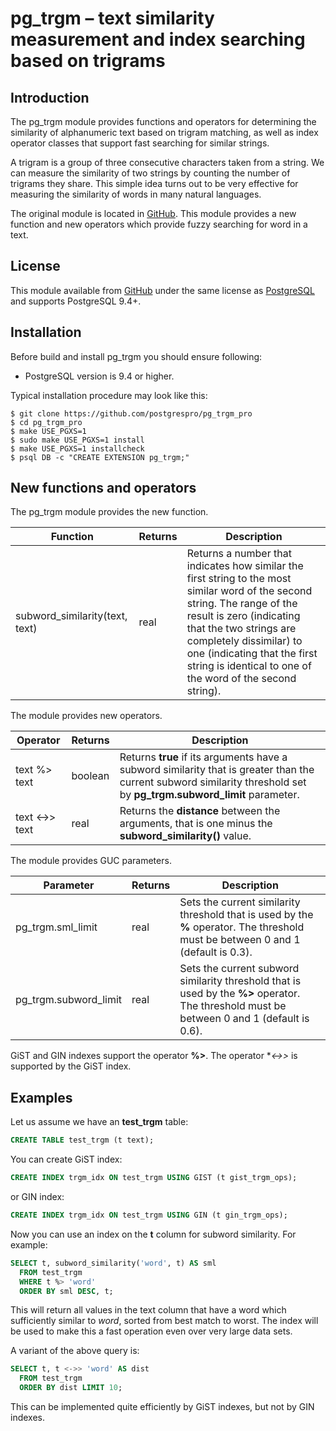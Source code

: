 # pg_trgm – text similarity measurement and index searching based on trigrams

## Introduction

The pg_trgm module provides functions and operators for determining the similarity of alphanumeric text based on trigram matching, as well as index operator classes that support fast searching for similar strings.

A trigram is a group of three consecutive characters taken from a string. We can measure the similarity of two strings by counting the number of trigrams they share. This simple idea turns out to be very effective for measuring the similarity of words in many natural languages.

The original module is located in [GitHub](https://github.com/postgres/postgres/tree/master/contrib/pg_trgm). This module provides a new function and new operators which provide fuzzy searching for word in a text.

## License

This module available from [GitHub](https://github.com/postgrespro/pg_trgm_pro) under the same license as [PostgreSQL](http://www.postgresql.org/about/licence/) and supports PostgreSQL 9.4+.

## Installation

Before build and install pg_trgm you should ensure following:

* PostgreSQL version is 9.4 or higher.

Typical installation procedure may look like this:

    $ git clone https://github.com/postgrespro/pg_trgm_pro
    $ cd pg_trgm_pro
    $ make USE_PGXS=1
    $ sudo make USE_PGXS=1 install
    $ make USE_PGXS=1 installcheck
    $ psql DB -c "CREATE EXTENSION pg_trgm;"

## New functions and operators

The pg_trgm module provides the new function.

|          Function              | Returns |                      Description
| ------------------------------ | ------- | ---------------------------------------------------
| subword_similarity(text, text) | real    | Returns a number that indicates how similar the first string to the most similar word of the second string.  The range of the result is zero (indicating that the two strings are completely dissimilar) to one (indicating that the first string is identical to one of the word of the second string).

The module provides new operators.

|    Operator    | Returns |                      Description
| -------------- | ------- | ---------------------------------------------------
| text %> text   | boolean | Returns **true** if its arguments have a subword similarity that is greater than the current subword similarity threshold set by **pg_trgm.subword_limit** parameter.
| text <->> text | real    | Returns the **distance** between the arguments, that is one minus the **subword_similarity()** value.

The module provides GUC parameters.

|       Parameter       | Returns |                      Description
| --------------------- | ------- | ---------------------------------------------------
| pg_trgm.sml_limit     | real    | Sets the current similarity threshold that is used by the **%** operator. The threshold must be between 0 and 1 (default is 0.3).
| pg_trgm.subword_limit | real    | Sets the current subword similarity threshold that is used by the **%>** operator. The threshold must be between 0 and 1 (default is 0.6).

GiST and GIN indexes support the operator **%>**. The operator **<->>* is supported by the GiST index.

## Examples

Let us assume we have an **test_trgm** table:

```sql
CREATE TABLE test_trgm (t text);
```

You can create GiST index:

```sql
CREATE INDEX trgm_idx ON test_trgm USING GIST (t gist_trgm_ops);
```

or GIN index:

```sql
CREATE INDEX trgm_idx ON test_trgm USING GIN (t gin_trgm_ops);
```

Now you can use an index on the **t** column for subword similarity. For example:

```sql
SELECT t, subword_similarity('word', t) AS sml
  FROM test_trgm
  WHERE t %> 'word'
  ORDER BY sml DESC, t;
```

This will return all values in the text column that have a word which sufficiently similar to *word*, sorted from best match to worst. The index will be used to make this a fast operation even over very large data sets.

A variant of the above query is:

```sql
SELECT t, t <->> 'word' AS dist
  FROM test_trgm
  ORDER BY dist LIMIT 10;
```

This can be implemented quite efficiently by GiST indexes, but not by GIN indexes.